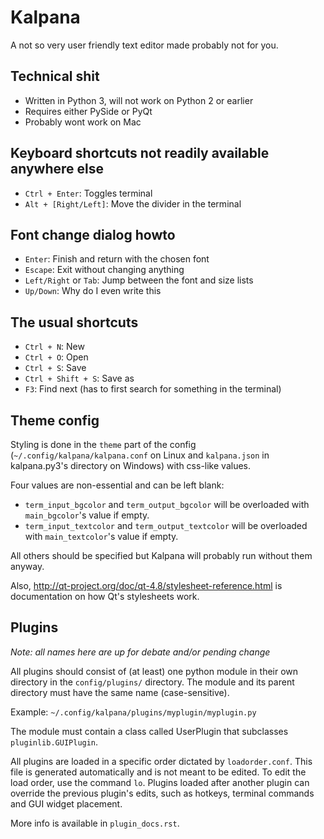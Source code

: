 Kalpana
=======

A not so very user friendly text editor made probably not for you.


Technical shit
--------------
* Written in Python 3, will not work on Python 2 or earlier
* Requires either PySide or PyQt
* Probably wont work on Mac


Keyboard shortcuts not readily available anywhere else
------------------------------------------------------
* `Ctrl + Enter`: Toggles terminal
* `Alt + [Right/Left]`: Move the divider in the terminal


Font change dialog howto
------------------------
* `Enter`: Finish and return with the chosen font
* `Escape`: Exit without changing anything
* `Left/Right` or `Tab`: Jump between the font and size lists
* `Up/Down`: Why do I even write this


The usual shortcuts
-------------------
* `Ctrl + N`: New
* `Ctrl + O`: Open
* `Ctrl + S`: Save
* `Ctrl + Shift + S`: Save as
* `F3`: Find next (has to first search for something in the terminal)


Theme config
------------
Styling is done in the `theme` part of the config (`~/.config/kalpana/kalpana.conf` on Linux and `kalpana.json` in kalpana.py3's directory on Windows) with css-like values.

Four values are non-essential and can be left blank:

* `term_input_bgcolor` and `term_output_bgcolor` will be overloaded with `main_bgcolor`'s value if empty.
* `term_input_textcolor` and `term_output_textcolor` will be overloaded with `main_textcolor`'s value if empty.

All others should be specified but Kalpana will probably run without them anyway.

Also, http://qt-project.org/doc/qt-4.8/stylesheet-reference.html is documentation on how Qt's stylesheets work.


Plugins
-------
_Note: all names here are up for debate and/or pending change_

All plugins should consist of (at least) one python module in their own directory in the `config/plugins/` directory. The module and its parent directory must have the same name (case-sensitive).

Example: `~/.config/kalpana/plugins/myplugin/myplugin.py`

The module must contain a class called UserPlugin that subclasses `pluginlib.GUIPlugin`.

All plugins are loaded in a specific order dictated by `loadorder.conf`. This file is generated automatically and is not meant to be edited. To edit the load order, use the command `lo`. Plugins loaded after another plugin can override the previous plugin's edits, such as hotkeys, terminal commands and GUI widget placement.

More info is available in `plugin_docs.rst`.
